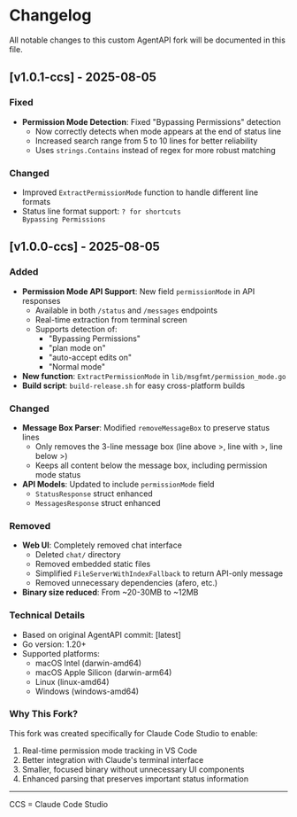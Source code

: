 # Changelog

All notable changes to this custom AgentAPI fork will be documented in this file.

## [v1.0.1-ccs] - 2025-08-05

### Fixed
- **Permission Mode Detection**: Fixed "Bypassing Permissions" detection
  - Now correctly detects when mode appears at the end of status line
  - Increased search range from 5 to 10 lines for better reliability
  - Uses `strings.Contains` instead of regex for more robust matching

### Changed
- Improved `ExtractPermissionMode` function to handle different line formats
- Status line format support: `? for shortcuts                    Bypassing Permissions`

## [v1.0.0-ccs] - 2025-08-05

### Added
- **Permission Mode API Support**: New field `permissionMode` in API responses
  - Available in both `/status` and `/messages` endpoints
  - Real-time extraction from terminal screen
  - Supports detection of:
    - "Bypassing Permissions"
    - "plan mode on"
    - "auto-accept edits on"
    - "Normal mode"
- **New function**: `ExtractPermissionMode` in `lib/msgfmt/permission_mode.go`
- **Build script**: `build-release.sh` for easy cross-platform builds

### Changed
- **Message Box Parser**: Modified `removeMessageBox` to preserve status lines
  - Only removes the 3-line message box (line above >, line with >, line below >)
  - Keeps all content below the message box, including permission mode status
- **API Models**: Updated to include `permissionMode` field
  - `StatusResponse` struct enhanced
  - `MessagesResponse` struct enhanced

### Removed
- **Web UI**: Completely removed chat interface
  - Deleted `chat/` directory
  - Removed embedded static files
  - Simplified `FileServerWithIndexFallback` to return API-only message
  - Removed unnecessary dependencies (afero, etc.)
- **Binary size reduced**: From ~20-30MB to ~12MB

### Technical Details
- Based on original AgentAPI commit: [latest]
- Go version: 1.20+
- Supported platforms:
  - macOS Intel (darwin-amd64)
  - macOS Apple Silicon (darwin-arm64)
  - Linux (linux-amd64)
  - Windows (windows-amd64)

### Why This Fork?
This fork was created specifically for Claude Code Studio to enable:
1. Real-time permission mode tracking in VS Code
2. Better integration with Claude's terminal interface
3. Smaller, focused binary without unnecessary UI components
4. Enhanced parsing that preserves important status information

---

CCS = Claude Code Studio